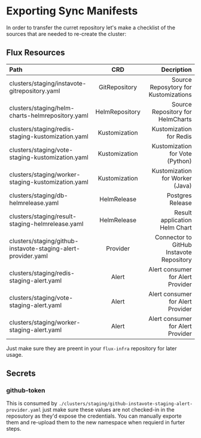 # Exporting Sync Manifests

In order to transfer the curret repository let's make a checklist of the sources
that are needed to re-create the cluster:

## Flux Resources

| Path                                                          | CRD            | Decription                               |
| :---                                                          | :----:         |                                     ---: |
| clusters/staging/instavote-gitrepository.yaml                 | GitRepository  | Source Reposytory for Kustomizations     |
| clusters/staging/helm-charts-helmrepository.yaml              | HelmRepository | Source Repository for HelmCharts         |
| clusters/staging/redis-staging-kustomization.yaml             | Kustomization  | Kustomization for Redis                  |
| clusters/staging/vote-staging-kustomization.yaml              | Kustomization  | Kustomization for Vote (Python)          |
| clusters/staging/worker-staging-kustomization.yaml            | Kustomization  | Kustomization for Worker (Java)          |
| clusters/staging/db-helmrelease.yaml                          | HelmRelease    | Postgres Release                         |
| clusters/staging/result-staging-helmrelease.yaml              | HelmRelease    | Result application Helm Chart            |
| clusters/staging/github-instavote-staging-alert-provider.yaml | Provider       | Connector to GitHub Instavote Repository |
| clusters/staging/redis-staging-alert.yaml                     | Alert          | Alert consumer for Alert Provider        |
| clusters/staging/vote-staging-alert.yaml                      | Alert          | Alert consumer for Alert Provider        |
| clusters/staging/worker-staging-alert.yaml                    | Alert          | Alert consumer for Alert Provider        |

Just make sure they are preent in your `flux-infra` repository for later usage.

## Secrets

### github-token

This is consumed by `./clusters/staging/github-instavote-staging-alert-provider.yaml` just make sure these values are
not checked-in in the reposutory as they'd expose the credentials. You can manually exporte them and re-upload them to
the new namespace when requierd in furter steps.
